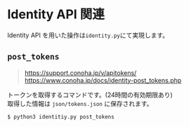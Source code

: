 # Identity API 関連

Identity API を用いた操作は`identity.py`にて実現します。

## `post_tokens`

> https://support.conoha.jp/v/apitokens/  
> https://www.conoha.jp/docs/identity-post_tokens.php  

トークンを取得するコマンドです。(24時間の有効期限あり)  
取得した情報は `json/tokens.json` に保存されます。  

```
$ python3 identitiy.py post_tokens
```
